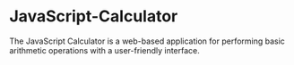 # JavaScript-Calculator
The JavaScript Calculator is a web-based application for performing basic arithmetic operations with a user-friendly interface.
